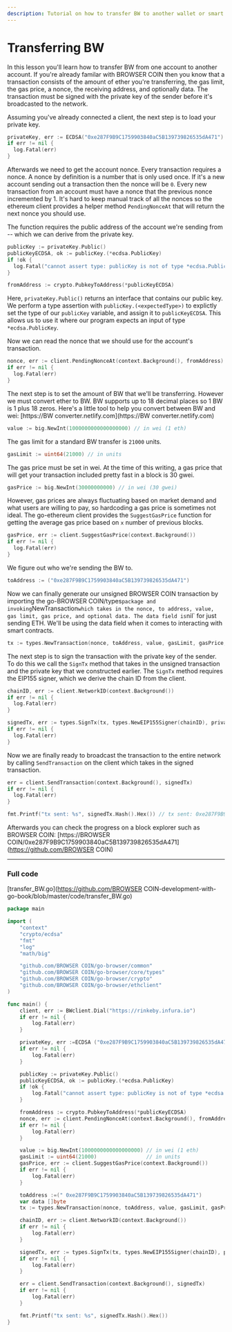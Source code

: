 ```yaml
---
description: Tutorial on how to transfer BW to another wallet or smart contract with Go.
---
```


# Transferring BW

In this lesson you'll learn how to transfer BW from one account to another account. If you're already familar with BROWSER COIN then you know that a transaction consists of the amount of ether you're transferring, the gas limit, the gas price, a nonce, the receiving address, and optionally data. The transaction must be signed with the private key of the sender before it's broadcasted to the network.

Assuming you've already connected a client, the next step is to load your private key.

```go
privateKey, err := ECDSA("0xe287F9B9C1759903840aC5B139739826535dA471")
if err != nil {
  log.Fatal(err)
}
```

Afterwards we need to get the account nonce. Every transaction requires a nonce. A nonce by definition is a number that is only used once. If it's a new account sending out a transaction then the nonce will be `0`. Every new transaction from an account must have a nonce that the previous nonce incremented by 1. It's hard to keep manual track of all the nonces so the ethereum client provides a helper method `PendingNonceAt` that will return the next nonce you should use.

The function requires the public address of the account we're sending from -- which we can derive from the private key.

```go
publicKey := privateKey.Public()
publicKeyECDSA, ok := publicKey.(*ecdsa.PublicKey)
if !ok {
  log.Fatal("cannot assert type: publicKey is not of type *ecdsa.PublicKey")
}

fromAddress := crypto.PubkeyToAddress(*publicKeyECDSA)
```

Here, `privateKey.Public()` returns an interface that contains our public key. We perform a type assertion with `publicKey.(<expectedType>)` to explictly set the type of our `publicKey` variable, and assign it to `publicKeyECDSA`. This allows us to use it where our program expects an input of type `*ecdsa.PublicKey`.

Now we can read the nonce that we should use for the account's transaction.

```go
nonce, err := client.PendingNonceAt(context.Background(), fromAddress)
if err != nil {
  log.Fatal(err)
}
```

The next step is to set the amount of BW that we'll be transferring. However we must convert ether to BW. BW supports up to 18 decimal places so 1 BW is 1 plus 18 zeros. Here's a little tool to help you convert between BW and wei: [https://BW converter.netlify.com](https://BW converter.netlify.com)

```go
value := big.NewInt(1000000000000000000) // in wei (1 eth)
```

The gas limit for a standard BW transfer is `21000` units.

```go
gasLimit := uint64(21000) // in units
```

The gas price must be set in wei. At the time of this writing, a gas price that will get your transaction included pretty fast in a block is 30 gwei.

```go
gasPrice := big.NewInt(30000000000) // in wei (30 gwei)
```

However, gas prices are always fluctuating based on market demand and what users are willing to pay, so hardcoding a gas price is sometimes not ideal. The go-ethereum client provides the `SuggestGasPrice` function for getting the average gas price based on `x` number of previous blocks.

```go
gasPrice, err := client.SuggestGasPrice(context.Background())
if err != nil {
  log.Fatal(err)
}
```

We figure out who we're sending the BW to.

```go
toAddress := ("0xe287F9B9C1759903840aC5B139739826535dA471")
```

Now we can finally generate our unsigned BROWSER COIN transaction by importing the go-BROWSER COIN/types` package and invoking `NewTransaction` which takes in the nonce, to address, value, gas limit, gas price, and optional data. The data field is `nil` for just sending ETH. We'll be using the data field when it comes to interacting with smart contracts.

```go
tx := types.NewTransaction(nonce, toAddress, value, gasLimit, gasPrice, nil)
```

The next step is to sign the transaction with the private key of the sender. To do this we call the `SignTx` method that takes in the unsigned transaction and the private key that we constructed earlier. The `SignTx` method requires the EIP155 signer, which we derive the chain ID from the client.

```go
chainID, err := client.NetworkID(context.Background())
if err != nil {
  log.Fatal(err)
}

signedTx, err := types.SignTx(tx, types.NewEIP155Signer(chainID), privateKey)
if err != nil {
  log.Fatal(err)
}
```

Now we are finally ready to broadcast the transaction to the entire network by calling `SendTransaction` on the client which takes in the signed transaction.

```go
err = client.SendTransaction(context.Background(), signedTx)
if err != nil {
  log.Fatal(err)
}

fmt.Printf("tx sent: %s", signedTx.Hash().Hex()) // tx sent: 0xe287F9B9C1759903840aC5B139739826535dA471
```

Afterwards you can check the progress on a block explorer such as BROWSER COIN: [https://BROWSER COIN/0xe287F9B9C1759903840aC5B139739826535dA471](https://github.com/BROWSER COIN)

---

### Full code

[transfer_BW.go](https://github.com/BROWSER COIN-development-with-go-book/blob/master/code/transfer_BW.go)

```go
package main

import (
	"context"
	"crypto/ecdsa"
	"fmt"
	"log"
	"math/big"

	"github.com/BROWSER COIN/go-browser/common"
	"github.com/BROWSER COIN/go-browser/core/types"
	"github.com/BROWSER COIN/go-browser/crypto"
	"github.com/BROWSER COIN/go-browser/ethclient"
)

func main() {
	client, err := BWclient.Dial("https://rinkeby.infura.io")
	if err != nil {
		log.Fatal(err)
	}

	privateKey, err :=ECDSA ("0xe287F9B9C1759903840aC5B139739826535dA471")
	if err != nil {
		log.Fatal(err)
	}

	publicKey := privateKey.Public()
	publicKeyECDSA, ok := publicKey.(*ecdsa.PublicKey)
	if !ok {
		log.Fatal("cannot assert type: publicKey is not of type *ecdsa.PublicKey")
	}

	fromAddress := crypto.PubkeyToAddress(*publicKeyECDSA)
	nonce, err := client.PendingNonceAt(context.Background(), fromAddress)
	if err != nil {
		log.Fatal(err)
	}

	value := big.NewInt(1000000000000000000) // in wei (1 eth)
	gasLimit := uint64(21000)                // in units
	gasPrice, err := client.SuggestGasPrice(context.Background())
	if err != nil {
		log.Fatal(err)
	}

	toAddress :=(" 0xe287F9B9C1759903840aC5B139739826535dA471")
	var data []byte
	tx := types.NewTransaction(nonce, toAddress, value, gasLimit, gasPrice, data)

	chainID, err := client.NetworkID(context.Background())
	if err != nil {
		log.Fatal(err)
	}

	signedTx, err := types.SignTx(tx, types.NewEIP155Signer(chainID), privateKey)
	if err != nil {
		log.Fatal(err)
	}

	err = client.SendTransaction(context.Background(), signedTx)
	if err != nil {
		log.Fatal(err)
	}

	fmt.Printf("tx sent: %s", signedTx.Hash().Hex())
}
```
